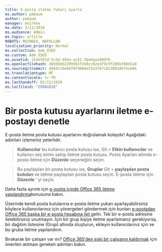```yaml
---
title: E-posta iletme Yukarı ayarla
ms.author: pebaum
author: pebaum
manager: mnirkhe
ms.date: 3/21/2018
ms.audience: Admin
ms.topic: article
ROBOTS: NOINDEX, NOFOLLOW
localization_priority: Normal
ms.collection: Adm_O365
ms.custom: Adm_O365
ms.assetid: 15abf81d-5c5d-49da-ac81-1b4daa1809f6
ms.openlocfilehash: 30d3b9d2399565f3e0cc82ed79c9f205bf68d1a0
ms.sourcegitcommit: dd43cc0a9470f98b8ef2a3787c823801d674c666
ms.translationtype: MT
ms.contentlocale: tr-TR
ms.lasthandoff: 02/12/2019
ms.locfileid: "29941816"
---
```

# <a name="check-the-email-forwarding-settings-for-a-mailbox"></a>Bir posta kutusu ayarlarını iletme e-postayı denetle

E-posta iletme posta kutusu ayarlarını doğrulamak kolaydır! Aşağıdaki adımları izlemeniz yeterlidir.
  
> **Kullanıcılar** bu kullanıcı posta kutusu ise, Git \> **Etkin kullanıcılar** ve kullanıcı seç kimin sahip iletme posta kutusu. Posta Ayarları altında e-posta iletme için **Düzenle** seçeneğini seçin. 
    
> Bu paylaşılan bir posta kutusu ise, **Gruplar** Git \> **paylaşılan posta kutuları** ve iletme paylaşılan posta kutusu seçin. E-posta iletme için **Düzenle** ' yi seçin. 
    
Daha fazla ayrıntı için [e-posta içinde Office 365 iletme yapılandırma](https://support.office.com/article/Configure-email-forwarding-in-Office-365-ab5eb117-0f22-4fa7-a662-3a6bdb0add74)konusuna bakın. 
  
Üzerinde kendi posta kutularına e-posta iletme yukarı ayarlayabilirsiniz böylece kullanıcılarınız için yönergeleri göndermek için bunları [e-postadan Office 365 başka bir e-posta hesabına ilet ](https://support.office.com/article/Forward-email-from-Office-365-to-another-email-account-1ed4ee1e-74f8-4f53-a174-86b748ff6a0e)gelin. Tek bir e-posta adresine iletebilirsiniz unutmayın. İçin bir grup kişiye iletme ayarlamanız gerekiyorsa, bir dağıtım listesine (Grup) altında oluşturun, ekleyin kullanıcılarınız için ve bu gruba iletme yapılandırın.
  
Bırakarak bir çalışan var mı? [Office 365'den eski bir çalışanın kaldırmak](https://support.office.com/article/Remove-a-former-employee-from-Office-365-44d96212-4d90-4027-9aa9-a95eddb367d1.aspx) için önerilen atılması gereken adımları bakın. 
  

